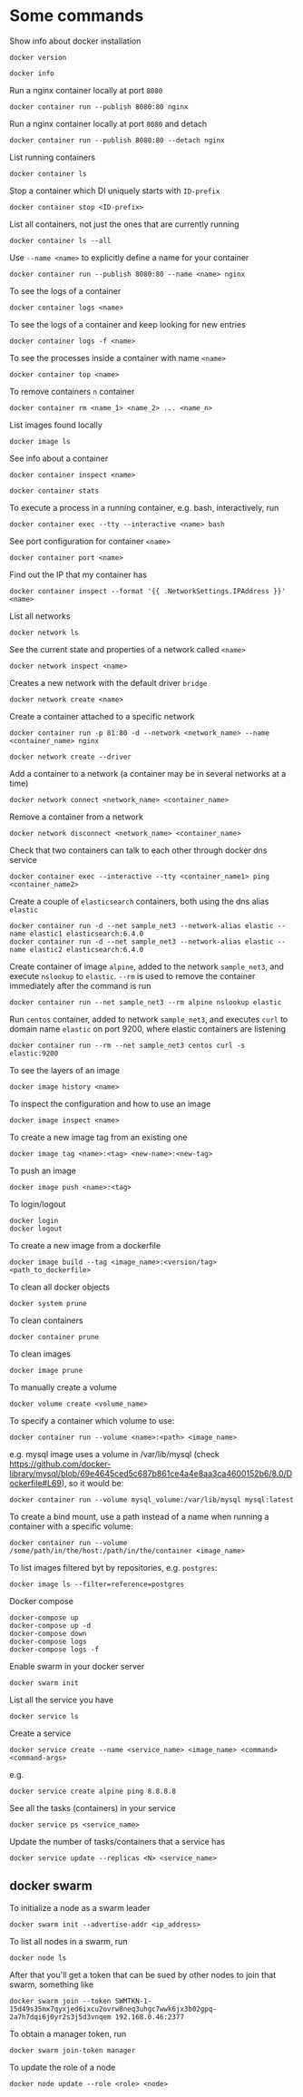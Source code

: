 # Some commands

Show info about docker installation

```
docker version
```

```
docker info
```

Run a nginx container locally at port `8080`

```
docker container run --publish 8080:80 nginx
```

Run a nginx container locally at port `8080` and detach

```
docker container run --publish 8080:80 --detach nginx
```

List running containers

```
docker container ls
```

Stop a container which DI uniquely starts with `ID-prefix`

```
docker container stop <ID-prefix>
```

List all containers, not just the ones that are currently running

```
docker container ls --all
```

Use `--name <name>` to explicitly define a name for your container

```
docker container run --publish 8080:80 --name <name> nginx
```

To see the logs of a container

```
docker container logs <name>
```

To see the logs of a container and keep looking for new entries

```
docker container logs -f <name>
```

To see the processes inside a container with name `<name>`

```
docker container top <name>
```

To remove containers `n` container

```
docker container rm <name_1> <name_2> ... <name_n>
```

List images found locally

```
docker image ls
```

See info about a container

```
docker container inspect <name>
```

```
docker container stats
```

To execute a process in a running container, e.g. bash, interactively, run

```
docker container exec --tty --interactive <name> bash
```

See port configuration for container `<name>`

```
docker container port <name>
```

Find out the IP that my container has

```
docker container inspect --format '{{ .NetworkSettings.IPAddress }}' <name>
```

List all networks

```
docker network ls
```

See the current state and properties of a network called `<name>`

```
docker network inspect <name>
```

Creates a new network with the default driver `bridge`

```
docker network create <name>
```

Create a container attached to a specific network

```
docker container run -p 81:80 -d --network <network_name> --name <container_name> nginx
```

```
docker network create --driver
```

Add a container to a network (a container may be in several networks at a time)

```
docker network connect <network_name> <container_name>
```

Remove a container from a network

```
docker network disconnect <network_name> <container_name>
```

Check that two containers can talk to each other through docker dns service

```
docker container exec --interactive --tty <container_name1> ping <container_name2>
```

Create a couple of `elasticsearch` containers, both using the dns alias `elastic`

```
docker container run -d --net sample_net3 --network-alias elastic --name elastic1 elasticsearch:6.4.0
docker container run -d --net sample_net3 --network-alias elastic --name elastic2 elasticsearch:6.4.0
```

Create container of image `alpine`, added to the network `sample_net3`, and execute `nslookup` to `elastic`. `--rm` is used to remove the container immediately after the command is run

```
docker container run --net sample_net3 --rm alpine nslookup elastic
```

Run `centos` container, added to network `sample_net3`, and executes `curl` to domain name `elastic` on port 9200, where elastic containers are listening

```
docker container run --rm --net sample_net3 centos curl -s elastic:9200
```

To see the layers of an image

```
docker image history <name>
```

To inspect the configuration and how to use an image

```
docker image inspect <name>
```

To create a new image tag from an existing one

```
docker image tag <name>:<tag> <new-name>:<new-tag>
```

To push an image

```
docker image push <name>:<tag>
```

To login/logout

```
docker login
docker logout
```

To create a new image from a dockerfile

```
docker image build --tag <image_name>:<version/tag> <path_to_dockerfile>
```

To clean all docker objects

```
docker system prune
```

To clean containers

```
docker container prune
```

To clean images

```
docker image prune
```

To manually create a volume

```
docker volume create <volume_name>
```

To specify a container which volume to use:

```
docker container run --volume <name>:<path> <image_name>
```

e.g. mysql image uses a volume in /var/lib/mysql (check https://github.com/docker-library/mysql/blob/69e4645ced5c687b861ce4a4e8aa3ca4600152b6/8.0/Dockerfile#L69), so it would be:

```
docker container run --volume mysql_volume:/var/lib/mysql mysql:latest
```

To create a bind mount, use a path instead of a name when running a container with a specific volume:

```
docker container run --volume /some/path/in/the/host:/path/in/the/container <image_name>
```

To list images filtered byt by repositories, e.g. `postgres`:

```
docker image ls --filter=reference=postgres
```

Docker compose

```
docker-compose up
docker-compose up -d
docker-compose down
docker-compose logs
docker-compose logs -f
```

Enable swarm in your docker server

```
docker swarm init
```

List all the service you have

```
docker service ls
```

Create a service

```
docker service create --name <service_name> <image_name> <command> <command-args>
```

e.g.

```
docker service create alpine ping 8.8.8.8
```

See all the tasks (containers) in your service

```
docker service ps <service_name>
```

Update the number of tasks/containers that a service has

```
docker service update --replicas <N> <service_name>
```

## docker swarm

To initialize a node as a swarm leader

```
docker swarm init --advertise-addr <ip_address>
```

To list all nodes in a swarm, run

```
docker node ls
```

After that you'll get a token that can be sued by other nodes to join that swarm, something like

```
docker swarm join --token SWMTKN-1-15d49s35mx7qyxjed6ixcu2ovrw8neq3uhgc7wwk6jx3b02gpq-2a7h7dqi6j0yr2s3j5d3vnqem 192.168.0.46:2377
```

To obtain a manager token, run

```
docker swarm join-token manager
```

To update the role of a node

```
docker node update --role <role> <node>
```
